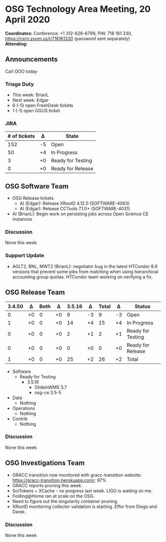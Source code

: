 # OSG Technology Area Meeting, 20 April 2020

**Coordinates:** Conference: +1 312-626-6799, PIN: 718 161 330, <https://cern.zoom.us/j/718161330> (password sent separately)  
**Attending:**   


## Announcements

Carl OOO today  


### Triage Duty

-   This week: BrianL
-   Next week: Edgar
-   6 (-5) open FreshDesk tickets
-   1 (-1) open GGUS ticket


### JIRA

| # of tickets | &Delta; | State             |
|------------ |------- |----------------- |
| 152          | -5      | Open              |
| 50           | +4      | In Progress       |
| 3            | +0      | Ready for Testing |
| 0            | +0      | Ready for Release |


## OSG Software Team

-   OSG Release tickets  
    -   AI (Edgar): Release XRootD 4.12.0 (SOFTWARE-4063)
    -   AI (Edgar): Release CCTools 7.1.0+ (SOFTWARE-4031)
-   AI (BrianL): Begin work on persisting jobs across Open Science CE instances


### Discussion

None this week  


### Support Update

-   AGLT2, BNL, MWT2 (BrianL): negotiator bug in the latest HTCondor 8.8 versions that prevent some jobs from matching when using hierarchical accounting group quotas. HTCondor team working on verifying a fix.


## OSG Release Team

| 3.4.50 | &Delta; | Both | &Delta; | 3.5.16 | &Delta; | Total | &Delta; | Status            |
| ------ | ------- | ---- | ------- | ------ | ------- | ----- | ------- | ----------------- |
| 0      | +0      | 0    | +0      | 9      | -3      | 9     | -3      | Open              |
| 1      | +0      | 0    | +0      | 14     | +4      | 15    | +4      | In Progress       |
| 0      | +0      | 0    | +0      | 2      | +1      | 2     | +1      | Ready for Testing |
| 0      | +0      | 0    | +0      | 0      | +0      | 0     | +0      | Ready for Release |
| 1      | +0      | 0    | +0      | 25     | +2      | 26    | +2      | Total             |

-   Software  
    -   Ready for Testing  
        -   3.5.16  
            -   GlideinWMS 3.7
            -   osg-ce 3.5-5
-   Data  
    -   Nothing
-   Operations  
    -   Nothing
-   Contrib  
    -   Nothing


### Discussion

None this week


## OSG Investigations Team

-   GRACC transition now monitored with gracc-transition website: <https://gracc-transition.herokuapp.com/>: 97%
-   GRACC reports pruning this week.
-   SciTokens + XCache - no progress last week.  LIGO is waiting on me.
-   Folding@Home ran at scale on the OSG.
-   Need to figure out the singularity container pruning.
-   XRootD monitoring collector validation is starting.  Effor from Diego and Derek.


### Discussion

None this week
